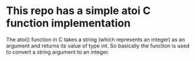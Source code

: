 # This repo has a simple atoi C function implementation

The atoi() function in C takes a string (which represents an integer) as an argument
and returns its value of type int. So basically the function is used to convert a string 
argument to an integer.
 

